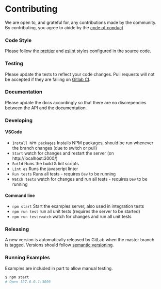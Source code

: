 # Contributing

We are open to, and grateful for, any contributions made by the community. By contributing, you agree to abide by the [code of conduct](./CODE_OF_CONDUCT.md).

### Code Style

Please follow the [prettier](https://github.com/prettier/prettier) and [eslint](https://eslint.org/) styles configured in the source code.

### Testing

Please update the tests to reflect your code changes. Pull requests will not be accepted if they are failing on [Gitlab CI](https://gitlab.com/berkeleybross/hippity/pipelines).

### Documentation

Please update the docs accordingly so that there are no discrepencies between the API and the documentation.

### Developing

#### VSCode

- `Install NPM packages` Installs NPM packages, should be run whenever the branch changes (due to switch or pull)
- `Start` watch for changes and restart the server (on http://localhost:3000/)
- `Build` Runs the build & lint scripts
- `Lint es` Runs the javascript linter
- `Run tests` Runs all tests - requires `Dev` to be running
- `Watch tests` watch for changes and run all tests - requires `Dev` to be running

#### Command line

- `npm start` Start the examples server, also used in integration tests
- `npm run test` run all unit tests (requires the server to be started)
- `npm run test:watch` watch for changes and run all unit tests

### Releasing

A new version is automatically released by GitLab when the master branch is tagged. Versions should follow [semantic versioning](http://semver.org/).

### Running Examples

Examples are included in part to allow manual testing.

```bash
$ npm start
# Open 127.0.0.1:3000
```
